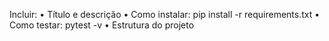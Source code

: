 Incluir:
• Título e descrição
• Como instalar: pip install -r requirements.txt
• Como testar: pytest -v
• Estrutura do projeto